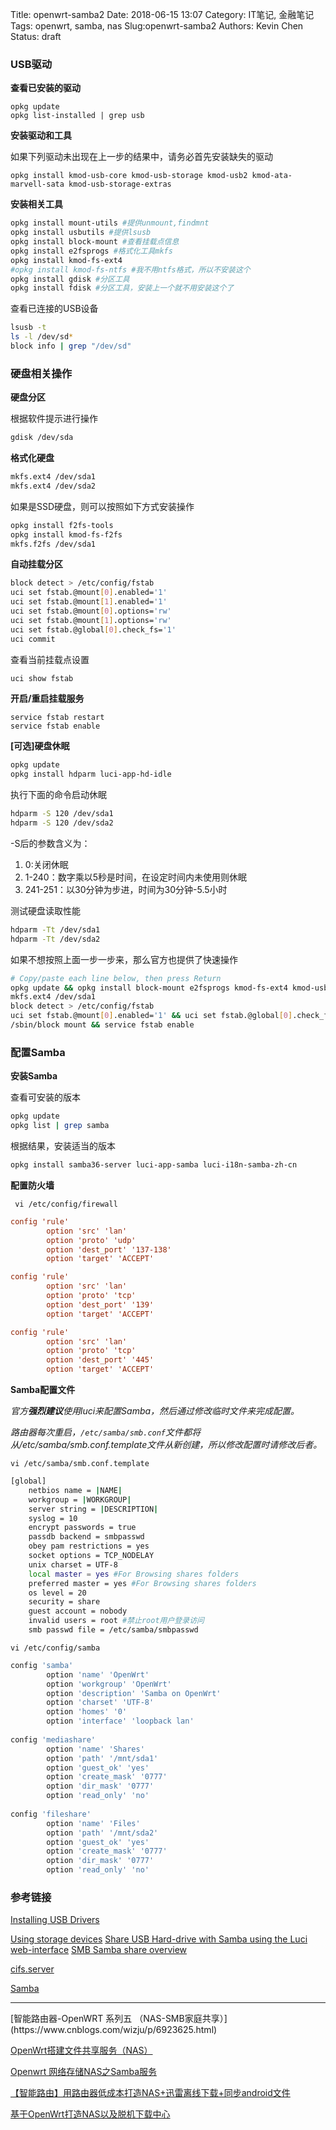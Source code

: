 Title: openwrt-samba2
Date: 2018-06-15 13:07
Category: IT笔记, 金融笔记
Tags: openwrt, samba, nas
Slug:openwrt-samba2
Authors: Kevin Chen
Status: draft

### USB驱动
**查看已安装的驱动**
```
opkg update
opkg list-installed | grep usb
```
**安装驱动和工具**

如果下列驱动未出现在上一步的结果中，请务必首先安装缺失的驱动
```
opkg install kmod-usb-core kmod-usb-storage kmod-usb2 kmod-ata-marvell-sata kmod-usb-storage-extras
```

**安装相关工具**
```bash
opkg install mount-utils #提供unmount,findmnt
opkg install usbutils #提供lsusb
opkg install block-mount #查看挂载点信息
opkg install e2fsprogs #格式化工具mkfs
opkg install kmod-fs-ext4
#opkg install kmod-fs-ntfs #我不用ntfs格式，所以不安装这个
opkg install gdisk #分区工具
opkg install fdisk #分区工具，安装上一个就不用安装这个了
```
查看已连接的USB设备
```bash
lsusb -t
ls -l /dev/sd*
block info | grep "/dev/sd"
```


### 硬盘相关操作
**硬盘分区**

根据软件提示进行操作
```bash
gdisk /dev/sda
```
**格式化硬盘**
```bash
mkfs.ext4 /dev/sda1
mkfs.ext4 /dev/sda2
```
如果是SSD硬盘，则可以按照如下方式安装操作
```bash
opkg install f2fs-tools
opkg install kmod-fs-f2fs
mkfs.f2fs /dev/sda1
```

**自动挂载分区**
```bash
block detect > /etc/config/fstab
uci set fstab.@mount[0].enabled='1'
uci set fstab.@mount[1].enabled='1'
uci set fstab.@mount[0].options='rw'
uci set fstab.@mount[1].options='rw'
uci set fstab.@global[0].check_fs='1'
uci commit
```
查看当前挂载点设置
```bash
uci show fstab
```

**开启/重启挂载服务**

```
service fstab restart
service fstab enable
```



**[可选]硬盘休眠**

```bash
opkg update
opkg install hdparm luci-app-hd-idle
```
执行下面的命令启动休眠
```bash
hdparm -S 120 /dev/sda1
hdparm -S 120 /dev/sda2
```

-S后的参数含义为：
1. 0:关闭休眠
2. 1-240：数字乘以5秒是时间，在设定时间内未使用则休眠
3. 241-251：以30分钟为步进，时间为30分钟-5.5小时



测试硬盘读取性能

```bash
hdparm -Tt /dev/sda1
hdparm -Tt /dev/sda2
```



如果不想按照上面一步一步来，那么官方也提供了快速操作

```bash
# Copy/paste each line below, then press Return
opkg update && opkg install block-mount e2fsprogs kmod-fs-ext4 kmod-usb3 kmod-usb2 kmod-usb-storage
mkfs.ext4 /dev/sda1
block detect > /etc/config/fstab 
uci set fstab.@mount[0].enabled='1' && uci set fstab.@global[0].check_fs='1' && uci commit 
/sbin/block mount && service fstab enable
```



### 配置Samba

**安装Samba**

查看可安装的版本

```bash
opkg update
opkg list | grep samba
```

根据结果，安装适当的版本

```bash
opkg install samba36-server luci-app-samba luci-i18n-samba-zh-cn
```

**配置防火墙**

` vi /etc/config/firewall`

```ini
config 'rule'
        option 'src' 'lan'
        option 'proto' 'udp'
        option 'dest_port' '137-138'
        option 'target' 'ACCEPT'

config 'rule'
        option 'src' 'lan'
        option 'proto' 'tcp'
        option 'dest_port' '139'
        option 'target' 'ACCEPT'

config 'rule'
        option 'src' 'lan'
        option 'proto' 'tcp'
        option 'dest_port' '445'
        option 'target' 'ACCEPT'
```

**Samba配置文件**

*官方**强烈建议**使用luci来配置Samba，然后通过修改临时文件来完成配置。*

*路由器每次重启，`/etc/samba/smb.conf`文件都将从/etc/samba/smb.conf.template文件从新创建，所以修改配置时请修改后者。*

`vi /etc/samba/smb.conf.template`

```bash
[global]
	netbios name = |NAME| 
	workgroup = |WORKGROUP|
	server string = |DESCRIPTION|
	syslog = 10
	encrypt passwords = true
	passdb backend = smbpasswd
	obey pam restrictions = yes
	socket options = TCP_NODELAY
	unix charset = UTF-8
    local master = yes #For Browsing shares folders
	preferred master = yes #For Browsing shares folders
	os level = 20
	security = share
	guest account = nobody
	invalid users = root #禁止root用户登录访问
	smb passwd file = /etc/samba/smbpasswd
```



`vi /etc/config/samba `

```bash
config 'samba'
        option 'name' 'OpenWrt'
        option 'workgroup' 'OpenWrt'
        option 'description' 'Samba on OpenWrt'
        option 'charset' 'UTF-8'
        option 'homes' '0'
        option 'interface' 'loopback lan'
        
config 'mediashare'
        option 'name' 'Shares'
        option 'path' '/mnt/sda1'
        option 'guest_ok' 'yes'
        option 'create_mask' '0777'
        option 'dir_mask' '0777'
        option 'read_only' 'no'
        
config 'fileshare'
        option 'name' 'Files'
        option 'path' '/mnt/sda2'
        option 'guest_ok' 'yes'
        option 'create_mask' '0777'
        option 'dir_mask' '0777'
        option 'read_only' 'no'
```




### 参考链接
[Installing USB Drivers](https://openwrt.org/docs/guide-user/storage/usb-installing)

[Using storage devices](https://openwrt.org/docs/guide-user/storage/usb-drives)
[Share USB Hard-drive with Samba using the Luci web-interface](https://openwrt.org/docs/guide-user/services/nas/usb-storage-samba-webinterface)
[SMB Samba share overview](https://openwrt.org/docs/guide-user/services/nas/samba_configuration)

[cifs.server](https://openwrt.org/docs/guide-user/services/nas/cifs.server)

[Samba](https://openwrt.org/docs/guide-user/services/nas/samba)

<hr />
[智能路由器-OpenWRT 系列五 （NAS-SMB家庭共享）](https://www.cnblogs.com/wizju/p/6923625.html)

[OpenWrt搭建文件共享服务（NAS）](https://www.jianshu.com/p/a122a036e8d9)

[Openwrt 网络存储NAS之Samba服务](https://blog.csdn.net/yicao821/article/details/49929207)

[【智能路由】用路由器低成本打造NAS+迅雷离线下载+同步android文件](https://luolei.org/openwrt-router-wifi-android-sync-iclould/)

[基于OpenWrt打造NAS以及脱机下载中心](https://blog.zlf.me/%E5%9F%BA%E4%BA%8EOpenWrt%E6%89%93%E9%80%A0NAS%E4%BB%A5%E5%8F%8A%E8%84%B1%E6%9C%BA%E4%B8%8B%E8%BD%BD%E4%B8%AD%E5%BF%83.html)
